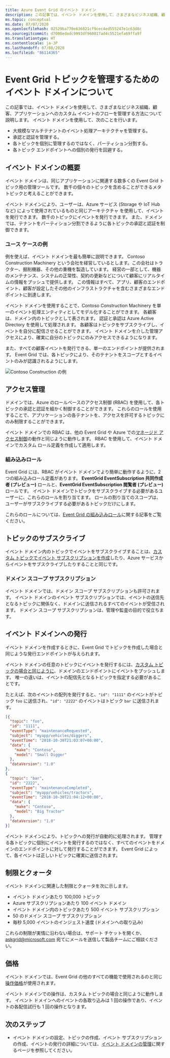 ```yaml
---
title: Azure Event Grid のイベント ドメイン
description: この記事では、イベント ドメインを使用して、さまざまなビジネス組織、顧客、アプリケーションへのカスタム イベントのフローを管理する方法について説明します。
ms.topic: conceptual
ms.date: 07/07/2020
ms.openlocfilehash: 02529ba770e636021cf9cec4ed555247e1c63d8c
ms.sourcegitcommit: d7008edadc9993df960817ad4c5521efa69ffa9f
ms.translationtype: HT
ms.contentlocale: ja-JP
ms.lasthandoff: 07/08/2020
ms.locfileid: "86114365"
---
```

# <a name="understand-event-domains-for-managing-event-grid-topics"></a>Event Grid トピックを管理するためのイベント ドメインについて

この記事では、イベント ドメインを使用して、さまざまなビジネス組織、顧客、アプリケーションへのカスタム イベントのフローを管理する方法について説明します。 イベント ドメインを使用して、次のことを行います。

* 大規模なマルチテナントのイベント処理アーキテクチャを管理する。
* 承認と認証を管理する。
* 各トピックを個別に管理するのではなく、パーティション分割する。
* 各トピック エンドポイントへの個別の発行を回避する。

## <a name="event-domain-overview"></a>イベント ドメインの概要

イベント ドメインは、同じアプリケーションに関連する数多くの Event Grid トピック用の管理ツールです。 数千の個々のトピックを含めることができるメタ トピックと考えることができます。

イベント ドメインにより、ユーザーは、Azure サービス (Storage や IoT Hub など) によって使用されているものと同じアーキテクチャ を使用して、イベントを発行できます。 数千のトピックにイベントを発行できます。 また、ドメインでは、テナントをパーティション分割できるように各トピックの承認と認証を制御できます。

### <a name="example-use-case"></a>ユース ケースの例

例を使えば、イベント ドメインを最も簡単に説明できます。 Contoso Construction Machinery という会社を経営しているとします。この会社はトラクター、掘削機器、その他の重機を製造しています。 経営の一部として、機器のメンテナンス、システムの正常性、契約の更新などについて顧客にリアルタイムの情報をプッシュで提供します。 この情報はすべて、アプリ、顧客のエンドポイント、顧客が設定したその他のインフラストラクチャを含むさまざまなエンドポイントに到達します。

イベント ドメインを使用することで、Contoso Construction Machinery を単一のイベント処理エンティティとしてモデル化することができます。 各顧客は、ドメイン内のトピックとして表されます。 認証と承認は Azure Active Directory を使用して処理されます。 各顧客はトピックをサブスクライブし、イベントを自分に配信させることができます。 イベント ドメインを介した管理アクセスにより、確実に自分のトピックにのみアクセスできるようになります。

また、すべての顧客イベントを発行できる、単一のエンドポイントが提供されます。 Event Grid では、各トピックにより、そのテナントをスコープとするイベントのみが認識されるようにします。

![Contoso Construction の例](./media/event-domains/contoso-construction-example.png)

## <a name="access-management"></a>アクセス管理

ドメインでは、Azure のロールベースのアクセス制御 (RBAC) を使用して、各トピックの承認と認証を細かく制御することができます。 これらのロールを使用することで、アプリケーションの各テナントを、アクセスを許可するトピックにのみ制限することができます。

イベント ドメインでの RBAC は、他の Event Grid や Azure での[マネージド アクセス制御](security-authorization.md)の動作と同じように動作します。 RBAC を使用して、イベント ドメインでカスタム ロール定義を作成して適用します。

### <a name="built-in-roles"></a>組み込みロール

Event Grid には、RBAC がイベント ドメインでより簡単に動作するように、2 つの組み込みロール定義があります。 **EventGrid EventSubscription 共同作成者 (プレビュー)** ロールと、**EventGrid EventSubscription 閲覧者 (プレビュー)** ロールです。 イベント ドメインでトピックをサブスクライブする必要があるユーザーに、これらのロールを割り当てます。 ロールの割り当てのスコープは、ユーザーがサブスクライブする必要があるトピックだけにします。

これらのロールについては、[Event Grid の組み込みロール](security-authorization.md#built-in-roles)に関する記事をご覧ください。

## <a name="subscribing-to-topics"></a>トピックのサブスクライブ

イベント ドメイン内のトピックでイベントをサブスクライブすることは、[カスタム トピックでイベント サブスクリプションを作成](./custom-event-quickstart.md)したり、Azure サービスからイベントをサブスクライブしたりすることと同じです。

### <a name="domain-scope-subscriptions"></a>ドメイン スコープ サブスクリプション

イベント ドメインでは、ドメイン スコープ サブスクリプションも許可されます。 イベント ドメインのイベント サブスクリプションでは、イベントの送信先となるトピックに関係なく、ドメインに送信されるすべてのイベントが受信されます。 ドメイン スコープ サブスクリプションは、管理や監査の目的で役立ちます。

## <a name="publishing-to-an-event-domain"></a>イベント ドメインへの発行

イベント ドメインを作成するときに、Event Grid でトピックを作成した場合と同じような発行エンドポイントが与えられます。 

イベント ドメインの任意のトピックにイベントを発行するには、[カスタム トピックの場合と同じように](./post-to-custom-topic.md)、ドメインのエンドポイントにイベントをプッシュします。 唯一の違いは、イベントの配信先となるトピックを指定する必要があることです。

たとえば、次のイベントの配列を発行すると、`"id": "1111"` のイベントがトピック `foo` に送信され、`"id": "2222"` のイベントはトピック `bar` に送信されます。

```json
[{
  "topic": "foo",
  "id": "1111",
  "eventType": "maintenanceRequested",
  "subject": "myapp/vehicles/diggers",
  "eventTime": "2018-10-30T21:03:07+00:00",
  "data": {
    "make": "Contoso",
    "model": "Small Digger"
  },
  "dataVersion": "1.0"
},
{
  "topic": "bar",
  "id": "2222",
  "eventType": "maintenanceCompleted",
  "subject": "myapp/vehicles/tractors",
  "eventTime": "2018-10-30T21:04:12+00:00",
  "data": {
    "make": "Contoso",
    "model": "Big Tractor"
  },
  "dataVersion": "1.0"
}]
```

イベント ドメインにより、トピックへの発行が自動的に処理されます。 管理する各トピックに個別にイベントを発行するのではなく、すべてのイベントをドメインのエンドポイントに対して発行することができます。 Event Grid によって、各イベントは正しいトピックに確実に送信されます。

## <a name="limits-and-quotas"></a>制限とクォータ
イベント ドメインに関連した制限とクォータを次に示します。

- イベント ドメインあたり 100,000 トピック 
- Azure サブスクリプションあたり 100 イベント ドメイン 
- イベント ドメイン内のトピックあたり 500 イベント サブスクリプション
- 50 のドメイン スコープ サブスクリプション 
- 毎秒 5,000 イベントのインジェスト速度 (ドメインへの取り込み)

これらの制限が実情に沿わない場合は、サポート チケットを開くか、[askgrid@microsoft.com](mailto:askgrid@microsoft.com) 宛てにメールを送信して製品チームにご相談ください。 

## <a name="pricing"></a>価格
イベント ドメインでは、Event Grid の他のすべての機能で使用されるのと同じ[操作価格](https://azure.microsoft.com/pricing/details/event-grid/)が使用されます。

イベント ドメインでの操作は、カスタム トピックの場合と同じように動作します。 イベント ドメインへのイベントの各取り込みは 1 回の操作であり、イベントの各配信試行も 1 回の操作となります。

## <a name="next-steps"></a>次のステップ

* イベント ドメインの設定、トピックの作成、イベント サブスクリプションの作成、イベントの発行の詳細については、[イベント ドメインの管理](./how-to-event-domains.md)に関するページを参照してください。
